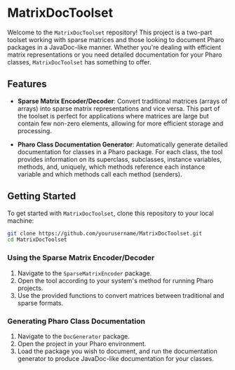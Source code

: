 # MatrixDocToolset

Welcome to the `MatrixDocToolset` repository! This project is a two-part toolset working with sparse matrices and those looking to document Pharo packages in a JavaDoc-like manner. Whether you're dealing with efficient matrix representations or you need detailed documentation for your Pharo classes, `MatrixDocToolset` has something to offer.

## Features

- **Sparse Matrix Encoder/Decoder**: Convert traditional matrices (arrays of arrays) into sparse matrix representations and vice versa. This part of the toolset is perfect for applications where matrices are large but contain few non-zero elements, allowing for more efficient storage and processing.

- **Pharo Class Documentation Generator**: Automatically generate detailed documentation for classes in a Pharo package. For each class, the tool provides information on its superclass, subclasses, instance variables, methods, and, uniquely, which methods reference each instance variable and which methods call each method (senders).

## Getting Started

To get started with `MatrixDocToolset`, clone this repository to your local machine:

```bash
git clone https://github.com/yourusername/MatrixDocToolset.git
cd MatrixDocToolset
```

### Using the Sparse Matrix Encoder/Decoder

1. Navigate to the `SparseMatrixEncoder` package.
2. Open the tool according to your system's method for running Pharo projects.
3. Use the provided functions to convert matrices between traditional and sparse formats.

### Generating Pharo Class Documentation

1. Navigate to the `DocGenerator` package.
2. Open the project in your Pharo environment.
3. Load the package you wish to document, and run the documentation generator to produce JavaDoc-like documentation for your classes.
